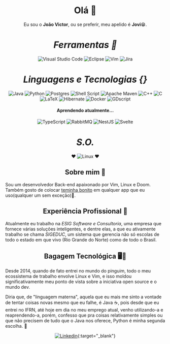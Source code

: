 <div align="center">

# Olá 👋

Eu sou o **João Victor**, ou se preferir, meu apelido é **Jovi**😁.
 
</div>

<div align="center">

# *Ferramentas 🔧*
 
![Visual Studio Code](https://img.shields.io/badge/Visual%20Studio%20Code-0078d7.svg?style=flat-square&logo=visual-studio-code&logoColor=white)
![Eclipse](https://img.shields.io/badge/Eclipse-FE7A16.svg?style=flat-square&logo=Eclipse&logoColor=white) 
![Vim](https://img.shields.io/badge/VIM-%2311AB00.svg?style=flat-square&logo=vim&logoColor=white)
![Jira](https://img.shields.io/badge/jira-%230A0FFF.svg?style=flat-square&logo=jira&logoColor=white)

# *Linguagens e Tecnologias {}*

![Java](https://img.shields.io/badge/java-%23ED8B00.svg?style=flat-square&logo=java&logoColor=white)
![Python](https://img.shields.io/badge/python-3670A0?style=flat-square&logo=python&logoColor=ffdd54)
![Postgres](https://img.shields.io/badge/postgres-%23316192.svg?style=flat-square&logo=postgresql&logoColor=white)
![Shell Script](https://img.shields.io/badge/shell_script-%23121011.svg?style=flat-square&logo=gnu-bash&logoColor=white)
![Apache Maven](https://img.shields.io/badge/Apache%20Maven-C71A36?style=flat-square&logo=Apache%20Maven&logoColor=white)
![C++](https://img.shields.io/badge/C%2B%2B-00599C?style=flat-square&logo=c%2B%2B&logoColor=white)
![C](https://img.shields.io/badge/C-00599C?style=flat-square&logo=c&logoColor=white)
![LaTeX](https://img.shields.io/badge/LaTeX-47A141?style=flat-square&logo=LaTeX&logoColor=white)
![Hibernate](https://img.shields.io/badge/Hibernate-59666C?style=flat-square&logo=Hibernate&logoColor=white)
![Docker](https://img.shields.io/badge/Docker-2CA5E0?style=flat-square&logo=docker&logoColor=white)
![GDscript](https://img.shields.io/badge/Godot-478CBF?style=flat-square&logo=GodotEngine&logoColor=white)


#### Aprendendo atualmente...
![TypeScript](https://img.shields.io/badge/typescript-%23007ACC.svg?style=flat-square&logo=typescript&logoColor=white)
![RabbitMQ](https://img.shields.io/badge/rabbitmq-%23FF6600.svg?&style=flat-square&logo=rabbitmq&logoColor=white)
![NestJS](https://img.shields.io/badge/nestjs-E0234E?style=flat-square&logo=nestjs&logoColor=white)
![Svelte](https://img.shields.io/badge/Svelte-4A4A55?style=flat-square&logo=svelte&logoColor=FF3E00)
 

# *S.O.*
 ❤️ ![Linux](https://img.shields.io/badge/Linux-FCC624?style=flat-square&logo=linux&logoColor=black) ❤️
 </div>
 

<div align="center">
 
## Sobre mim 🤔
 
</div>

Sou um desenvolvedor Back-end apaixonado por Vim, Linux e Doom. Também gosto de colocar [teminha bonito](https://draculatheme.com/) em qualquer app que eu uso(qualquer um sem exceção)🤭.

<div align="center">
 
## Experiência Profissional 💼 
 
</div>

Atualmente eu trabalho na *ESIG Software e Consultoria*, uma empresa que fornece várias soluções inteligentes, e dentre elas, a que eu ativamente trabalho se chama *SIGEDUC*, um sistema que gerencia não só escolas de todo o estado em que vivo (Rio Grande do Norte) como de todo o Brasil.

<div align="center">
 
## Bagagem Tecnológica 🖥️🐧
 
</div>

Desde 2014, quando de fato entrei no mundo do pinguim, todo o meu ecossistema de trabalho envolve Linux e Vim, e isso moldou significativamente meu ponto de vista sobre a iniciativa open source e o mundo dev.

Diria que, de "linguagem materna", aquela que eu mais me sinto a vontade de tentar coisas novas mesmo que eu falhe, é Java ☕, pois desde que eu entrei no IFRN, até hoje em dia no meu emprego atual, venho utilizando-a e reaprendendo-a, porém, confesso que pra coisas relativamente simples ou que não precisem de tudo que o Java nos oferece, Python é minha segunda escolha. 🐍 

<div align="center">
 
[![Linkedin](https://img.shields.io/badge/LinkedIn-0077B5?style=for-the-badge&logo=linkedin&logoColor=white)](https://www.linkedin.com/in/jovi-j/){:target="_blank"}

</div>

